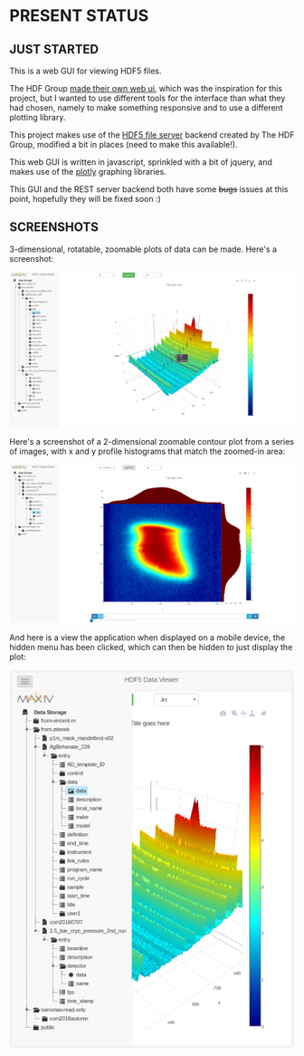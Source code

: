 # PRESENT STATUS

## JUST STARTED

This is a web GUI for viewing HDF5 files.

The HDF Group  [made their own web ui](http://data.hdfgroup.org/),
which was the inspiration for this project, but I wanted to use different tools
for the interface than what they had chosen, namely to make something
responsive and to use a different plotting library.

This project makes use of the
[HDF5 file server](https://github.com/HDFGroup/h5serv) backend created by The
HDF Group, modified a bit in places (need to make this available!).

This web GUI is written in javascript, sprinkled with a bit of jquery, and
makes use of the [plotly](https://plot.ly/javascript/) graphing libraries.

This GUI and the REST server backend both have some ~~bugs~~ issues at this
point, hopefully they will be fixed soon :)

## SCREENSHOTS
3-dimensional, rotatable, zoomable plots of data can be made. Here's a
screenshot:

![3D surface plot](screenshots/screenshot-3d-plot.png)

Here's a screenshot of a 2-dimensional zoomable contour plot from a series of
images,  with x and y profile histograms that match the zoomed-in area:

![2D density plot](screenshots/screenshot-image-stack.png)

And here is a view the application when displayed on a mobile device, the hidden
menu has been clicked, which can then be hidden to just display the plot:

![Mobile view](screenshots/screenshot-mobile-view.png)
